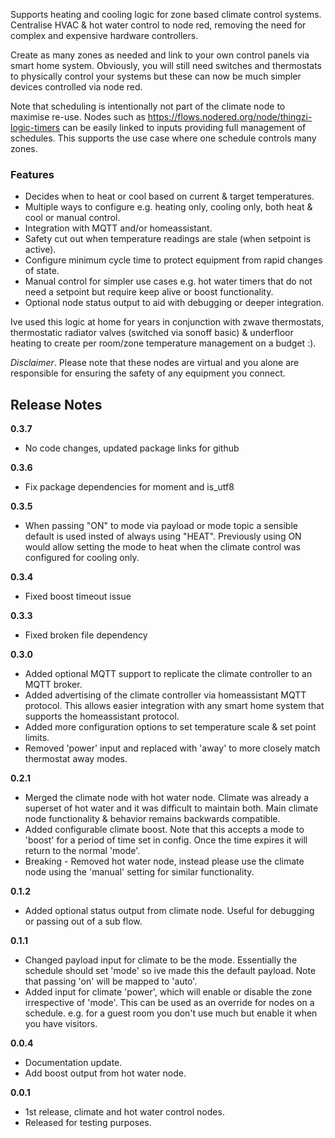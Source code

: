 Supports heating and cooling logic for zone based climate control systems. Centralise HVAC & hot water control to node red, removing the need for complex and expensive hardware controllers.  

Create as many zones as needed and link to your own control panels via smart home system.  Obviously, you will still need switches and thermostats to physically control your systems but these can now be much simpler devices controlled via node red.

Note that scheduling is intentionally not part of the climate node to maximise re-use.  Nodes such as <https://flows.nodered.org/node/thingzi-logic-timers> can be easily linked to inputs providing full management of schedules.  This supports the use case where one schedule controls many zones.

### Features

- Decides when to heat or cool based on current & target temperatures.
- Multiple ways to configure e.g. heating only, cooling only, both heat & cool or manual control.
- Integration with MQTT and/or homeassistant.
- Safety cut out when temperature readings are stale (when setpoint is active).
- Configure minimum cycle time to protect equipment from rapid changes of state.
- Manual control for simpler use cases e.g. hot water timers that do not need a setpoint but require keep alive or boost functionality.
- Optional node status output to aid with debugging or deeper integration.

Ive used this logic at home for years in conjunction with zwave thermostats, thermostatic radiator valves (switched via sonoff basic) & underfloor heating to create per room/zone temperature management on a budget :).  

<i>Disclaimer</i>. Please note that these nodes are virtual and you alone are responsible for ensuring the safety of any equipment you connect.

<h2>Release Notes</h1>

<b>0.3.7</b>

- No code changes, updated package links for github

<b>0.3.6</b>

- Fix package dependencies for moment and is_utf8

<b>0.3.5</b>

- When passing "ON" to mode via payload or mode topic a sensible default is used insted of always using "HEAT".  Previously using ON would allow setting the mode to heat when the climate control was configured for cooling only.

<b>0.3.4</b>

- Fixed boost timeout issue

<b>0.3.3</b>

- Fixed broken file dependency

<b>0.3.0</b>

- Added optional MQTT support to replicate the climate controller to an MQTT broker.
- Added advertising of the climate controller via homeassistant MQTT protocol.  This allows easier integration with any smart home system that supports the homeassistant protocol.
- Added more configuration options to set temperature scale & set point limits.
- Removed 'power' input and replaced with 'away' to more closely match thermostat away modes.

<b>0.2.1</b>

- Merged the climate node with hot water node.  Climate was already a superset of hot water and it was difficult to maintain both.  Main climate node functionality & behavior remains backwards compatible.
- Added configurable climate boost.  Note that this accepts a mode to 'boost' for a period of time set in config.  Once the time expires it will return to the normal 'mode'.
- Breaking - Removed hot water node, instead please use the climate node using the 'manual' setting for similar functionality.

<b>0.1.2</b>

- Added optional status output from climate node.  Useful for debugging or passing out of a sub flow.

<b>0.1.1</b>

- Changed payload input for climate to be the mode.  Essentially the schedule should set 'mode' so ive made this the default payload.  Note that passing 'on' will be mapped to 'auto'.
- Added input for climate 'power', which will enable or disable the zone irrespective of 'mode'.  This can be used as an override for nodes on a schedule. e.g. for a guest room you don't use much but enable it when you have visitors.

<b>0.0.4</b>

- Documentation update.
- Add boost output from hot water node.

<b>0.0.1</b>

- 1st release, climate and hot water control nodes.
- Released for testing purposes.